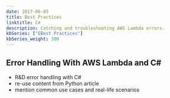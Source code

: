 ```yaml
---
date: 2017-06-05
title: Best Practices
linktitle: C#
description: Catching and troubleshooting AWS Lambda errors.
kbSeries: ["EBest Practices"]
kbSeries_weight: 300
---
```


<h2>
  <span class="h2 underlined bold">
    Error Handling With AWS Lambda and C#
  </span>
</h2>

- R&D error handling with C#
- re-use content from Python article
- mention common use cases and real-life scenarios